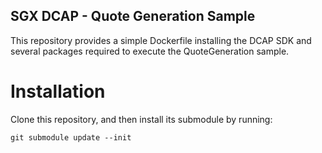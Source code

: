 ## SGX DCAP - Quote Generation Sample

This repository provides a simple Dockerfile installing the DCAP SDK and several packages required to execute the QuoteGeneration sample.

# Installation

Clone this repository, and then install its submodule by running:
```
git submodule update --init
```

